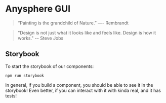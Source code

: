 # Anysphere GUI

> “Painting is the grandchild of Nature.” ―- Rembrandt

> "Design is not just what it looks like and feels like. Design is how it works." -- Steve Jobs

## Storybook

To start the storybook of our components:
```
npm run storybook
```

In general, if you build a component, you should be able to see it in the storybook! Even better, if you can interact with it with kinda real, and it has tests!  
